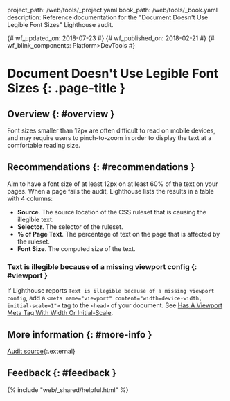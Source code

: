 project_path: /web/tools/_project.yaml book_path: /web/tools/_book.yaml description: Reference documentation for the "Document Doesn't Use Legible Font Sizes" Lighthouse audit.

{# wf_updated_on: 2018-07-23 #} {# wf_published_on: 2018-02-21 #} {# wf_blink_components: Platform>DevTools #}

# Document Doesn't Use Legible Font Sizes {: .page-title }

## Overview {: #overview }

Font sizes smaller than 12px are often difficult to read on mobile devices, and may require users to pinch-to-zoom in order to display the text at a comfortable reading size.

## Recommendations {: #recommendations }

Aim to have a font size of at least 12px on at least 60% of the text on your pages. When a page fails the audit, Lighthouse lists the results in a table with 4 columns:

* **Source**. The source location of the CSS ruleset that is causing the illegible text.
* **Selector**. The selector of the ruleset.
* **% of Page Text**. The percentage of text on the page that is affected by the ruleset.
* **Font Size**. The computed size of the text.

### Text is illegible because of a missing viewport config {: #viewport }

If Lighthouse reports `Text is illegible because of a missing viewport config`, add a `<meta name="viewport" content="width=device-width, initial-scale=1">` tag to the `<head>` of your document. See [Has A Viewport Meta Tag With Width Or Initial-Scale](/web/tools/lighthouse/audits/has-viewport-meta-tag).

## More information {: #more-info }

[Audit source](https://github.com/GoogleChrome/lighthouse/blob/master/lighthouse-core/audits/seo/font-size.js){:.external}

## Feedback {: #feedback }

{% include "web/_shared/helpful.html" %}